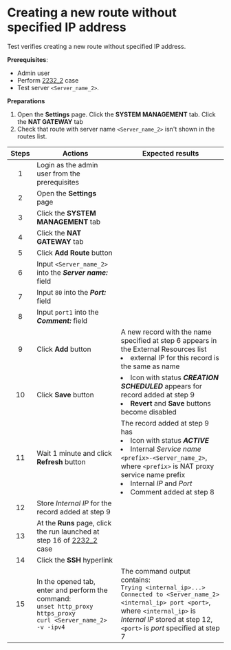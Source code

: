 # Creating a new route without specified IP address

Test verifies creating a new route without specified IP address.

**Prerequisites**:
- Admin user
- Perform [2232_2](2232_2.md) case
- Test server `<Server_name_2>`.

**Preparations**
1. Open the **Settings** page. Click the **SYSTEM MANAGEMENT** tab. Click the **NAT GATEWAY** tab
2. Check that route with server name `<Server_name_2>` isn't shown in the routes list.

| Steps | Actions | Expected results |
| :---: | --- | --- |
| 1 | Login as the admin user from the prerequisites | |
| 2 | Open the **Settings** page | |
| 3 | Click the **SYSTEM MANAGEMENT** tab | |
| 4 | Click the **NAT GATEWAY** tab | |
| 5 | Click **Add Route** button | |
| 6 | Input `<Server_name_2>` into the ***Server name:*** field | | 
| 7 | Input `80` into the ***Port:*** field | |
| 8 | Input `port1` into the ***Comment:*** field | |
| 9 | Click **Add** button | A new record with the name specified at step 6 appears in the External Resources list <li> external IP for this record is the same as name |
| 10 | Click **Save** button | <li> Icon with status ***CREATION SCHEDULED*** appears for record added at step 9 <li> **Revert** and **Save** buttons become disabled |
| 11 | Wait 1 minute and click **Refresh** button | The record added at step 9 has <li> Icon with status ***ACTIVE*** <li> Internal *Service name* `<prefix>-<Server_name_2>`, where `<prefix>` is NAT proxy service name prefix <li> Internal *IP* and *Port* <li> Comment added at step 8 |
| 12 | Store *Internal IP* for the record added at step 9 | | 
| 13 | At the **Runs** page, click the run launched at step 16 of [2232_2](2232_2.md) case| | 
| 14 | Click the **SSH** hyperlink | |
| 15 | In the opened tab, enter and perform the command: <br>`unset http_proxy https_proxy` <br> `curl <Server_name_2> -v -ipv4` | The command output contains: <br> `Trying <internal_ip>...>` <br> `Connected to <Server_name_2> <internal_ip> port <port>`, <br> where `<internal_ip>` is *Internal IP* stored at step 12, `<port>` is *port* specified at step 7 |

